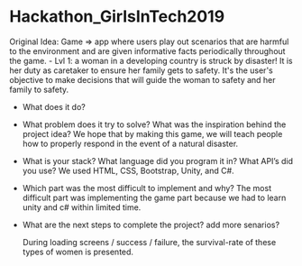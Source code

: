 # Hackathon_GirlsInTech2019

Original Idea:
Game => app where users play out scenarios that are harmful to the environment and are given informative facts periodically throughout the game.
	- Lvl 1: a woman in a developing country is struck by disaster! It is her duty as caretaker to ensure her family gets to safety. It's the user's objective to make decisions that will guide the woman to safety and her family to safety.

- What does it do?

- What problem does it try to solve? What was the inspiration behind the project idea?
We hope that by making this game, we will teach people how to properly respond in the event of a natural disaster.

- What is your stack? What language did you program it in? What API’s did you use?
We used HTML, CSS, Bootstrap, Unity, and C#.

- Which part was the most difficult to implement and why?
The most difficult part was implementing the game part because we had to learn unity and c# within limited time.

- What are the next steps to complete the project?
add more senarios? 
	

	During loading screens / success / failure, the survival-rate of these types of women is presented.
